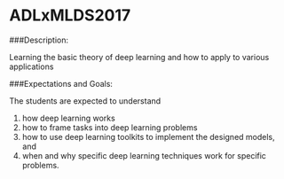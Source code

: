 # ADLxMLDS2017

###Description:

Learning the basic theory of deep learning and how to apply to various applications

###Expectations and Goals:

The students are expected to understand
1) how deep learning works
2) how to frame tasks into deep learning problems
3) how to use deep learning toolkits to implement the designed models, and
4) when and why specific deep learning techniques work for specific problems.

